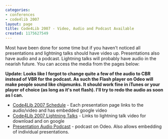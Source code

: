 ```yaml
---
categories:
- conferences
- code4lib 2007
layout: page
title: Code4Lib 2007 - Video, Audio and Podcast Available
created: 1175627549
---
```

Most have been done for some time but if you haven't noticed all presentations and lightning talks should have video up. Presentations also have audio and a podcast. Lightning talks will probably have audio in the nearish future. You can access the media from the pages below:

<b>Update: Looks like I forgot to change quite a few of the audio to CBR instead of VBR for the podcast. As such the Flash player on Odeo will make people sound like chipmunks. It should work fine in iTunes or your player of choice (as long as it's not flash). I'll try to redo the audio as soon as I can.</b>

<ul>
<li><a href="http://code4lib.org/2007/schedule">Code4Lib 2007 Schedule</a> - Each presentation page links to the audio/video and has embedded google video</li>
<li><a href="http://code4lib.org/2007/lightningtalks">Code4Lib 2007 Lightning Talks</a> - Links to lightning talk video for download and on google</li>
<li><a href="http://odeo.com/channel/368053/view">Presentation Audio Podcast</a> - podcast on Odeo. Also allows embedding of individual presentations.</li>
</ul>
<!--break-->
